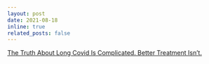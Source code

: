 ```yaml
---
layout: post
date: 2021-08-18
inline: true
related_posts: false
---
```


[The Truth About Long Covid Is Complicated. Better Treatment Isn’t.](https://www.nytimes.com/2021/08/18/opinion/long-covid-treatment.html)
